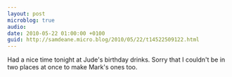 ```yaml
---
layout: post
microblog: true
audio: 
date: 2010-05-22 01:00:00 +0100
guid: http://samdeane.micro.blog/2010/05/22/t14522509122.html
---
```

Had a nice time tonight at Jude's birthday drinks. Sorry that I couldn't be in two places at once to make Mark's ones too.
